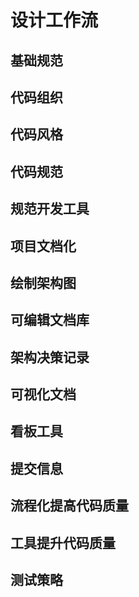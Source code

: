 # 设计工作流
## 基础规范
## 代码组织
## 代码风格
## 代码规范
## 规范开发工具
## 项目文档化
## 绘制架构图
## 可编辑文档库
## 架构决策记录
## 可视化文档
## 看板工具
## 提交信息
## 流程化提高代码质量
## 工具提升代码质量
## 测试策略
